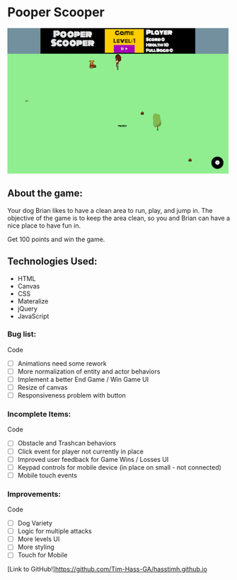 # Pooper Scooper

![Game Screen Shot](/images/Game_Screen_Shot.png)

## About the game:
Your dog Brian likes to have a clean area to run, play, and jump in.
The objective of the game is to keep the area clean, so you and
Brian can have a nice place to have fun in.

Get 100 points and win the game.

## Technologies Used:
* HTML
* Canvas
* CSS
* Materalize
* jQuery
* JavaScript


### Bug list:
Code
- [ ] Animations need some rework
- [ ] More normalization of entity and actor behaviors
- [ ] Implement a better End Game / Win Game
UI
- [ ] Resize of canvas
- [ ] Responsiveness problem with button

### Incomplete Items:
Code
- [ ] Obstacle and Trashcan behaviors
- [ ] Click event for player not currently in place
- [ ] Improved user feedback for Game Wins / Losses
UI
- [ ] Keypad controls for mobile device (in place on small - not connected)
- [ ] Mobile touch events

### Improvements:
Code
- [ ] Dog Variety
- [ ] Logic for multiple attacks
- [ ] More levels
UI
- [ ] More styling  
- [ ] Touch for Mobile

<!-- [Link to Beta!]https://tim-hass-ga.github.io/fuzzy-winner/ -->

[Link to GitHub!]https://github.com/Tim-Hass-GA/hasstimh.github.io
